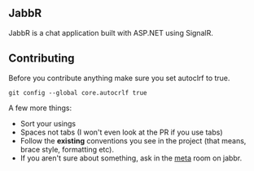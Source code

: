 ## JabbR
JabbR is a chat application built with ASP.NET using SignalR. 

## Contributing
Before you contribute anything make sure you set autoclrf to true.


    git config --global core.autocrlf true


A few more things:

* Sort your usings
* Spaces not tabs (I won't even look at the PR if you use tabs)
* Follow the **existing** conventions you see in the project (that means, brace style, formatting etc).
* If you aren't sure about something, ask in the [meta](http://jabbr.net/#/rooms/meta) room on jabbr.
